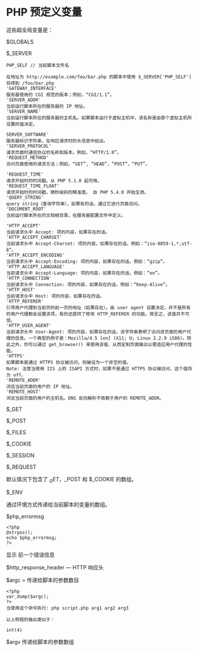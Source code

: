 # PHP 预定义变量

这些超全局变量是：

$GLOBALS

$_SERVER

```
PHP_SELF // 当前脚本文件名

在地址为 http://example.com/foo/bar.php 的脚本中使用 $_SERVER['PHP_SELF'] 将得到 /foo/bar.php
'GATEWAY_INTERFACE'
服务器使用的 CGI 规范的版本；例如，“CGI/1.1”。
'SERVER_ADDR'
当前运行脚本所在的服务器的 IP 地址。
'SERVER_NAME'
当前运行脚本所在的服务器的主机名。如果脚本运行于虚拟主机中，该名称是由那个虚拟主机所设置的值决定。

SERVER_SOFTWARE'
服务器标识字符串，在响应请求时的头信息中给出。
'SERVER_PROTOCOL'
请求页面时通信协议的名称和版本。例如，“HTTP/1.0”。
'REQUEST_METHOD'
访问页面使用的请求方法；例如，“GET”, “HEAD”，“POST”，“PUT”。

'REQUEST_TIME'
请求开始时的时间戳。从 PHP 5.1.0 起可用。
'REQUEST_TIME_FLOAT'
请求开始时的时间戳，微秒级别的精准度。 自 PHP 5.4.0 开始生效。
'QUERY_STRING'
query string（查询字符串），如果有的话，通过它进行页面访问。
'DOCUMENT_ROOT'
当前运行脚本所在的文档根目录。在服务器配置文件中定义。

'HTTP_ACCEPT'
当前请求头中 Accept: 项的内容，如果存在的话。
'HTTP_ACCEPT_CHARSET'
当前请求头中 Accept-Charset: 项的内容，如果存在的话。例如：“iso-8859-1,*,utf-8”。
'HTTP_ACCEPT_ENCODING'
当前请求头中 Accept-Encoding: 项的内容，如果存在的话。例如：“gzip”。
'HTTP_ACCEPT_LANGUAGE'
当前请求头中 Accept-Language: 项的内容，如果存在的话。例如：“en”。
'HTTP_CONNECTION'
当前请求头中 Connection: 项的内容，如果存在的话。例如：“Keep-Alive”。
'HTTP_HOST'
当前请求头中 Host: 项的内容，如果存在的话。
'HTTP_REFERER'
引导用户代理到当前页的前一页的地址（如果存在）。由 user agent 设置决定。并不是所有的用户代理都会设置该项，有的还提供了修改 HTTP_REFERER 的功能。简言之，该值并不可信。
'HTTP_USER_AGENT'
当前请求头中 User-Agent: 项的内容，如果存在的话。该字符串表明了访问该页面的用户代理的信息。一个典型的例子是：Mozilla/4.5 [en] (X11; U; Linux 2.2.9 i586)。除此之外，你可以通过 get_browser() 来使用该值，从而定制页面输出以便适应用户代理的性能。
'HTTPS'
如果脚本是通过 HTTPS 协议被访问，则被设为一个非空的值。
Note: 注意当使用 IIS 上的 ISAPI 方式时，如果不是通过 HTTPS 协议被访问，这个值将为 off。
'REMOTE_ADDR'
浏览当前页面的用户的 IP 地址。
'REMOTE_HOST'
浏览当前页面的用户的主机名。DNS 反向解析不依赖于用户的 REMOTE_ADDR。
```

$_GET

$_POST

$_FILES

$_COOKIE

$_SESSION

$_REQUEST

默认情况下包含了 $_GET，$_POST 和 $_COOKIE 的数组。

$_ENV

通过环境方式传递给当前脚本的变量的数组。

$php_errormsg
```
<?php
@strpos();
echo $php_errormsg;
?>
```


显示 前一个错误信息

$http_response_header — HTTP 响应头

$argc = 传递给脚本的参数数目

```
<?php
var_dump($argc);
?>
当使用这个命令执行: php script.php arg1 arg2 arg3

以上例程的输出类似于：

int(4)
```

$argv 传递给脚本的参数数组


